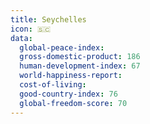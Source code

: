 ```yaml
---
title: Seychelles
icon: 🇸🇨
data:
  global-peace-index:
  gross-domestic-product: 186
  human-development-index: 67
  world-happiness-report:
  cost-of-living:
  good-country-index: 76
  global-freedom-score: 70
---
```


